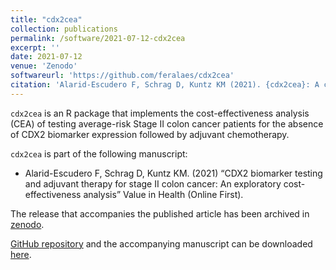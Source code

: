 ```yaml
---
title: "cdx2cea"
collection: publications
permalink: /software/2021-07-12-cdx2cea
excerpt: ''
date: 2021-07-12
venue: 'Zenodo'
softwareurl: 'https://github.com/feralaes/cdx2cea'
citation: 'Alarid-Escudero F, Schrag D, Kuntz KM (2021). {cdx2cea}: A cost-efectiveness analysis of testing stage II colon cancer patients for the absence of CDX2 biomarker followed by adjuvant chemotherapy (Version v1.0.0). Zenodo. 10.5281/zenodo.5093594.'
---
```

`cdx2cea` is an R package that implements the cost-effectiveness analysis (CEA) of testing average-risk Stage II colon cancer patients for the absence of CDX2 biomarker expression followed by adjuvant chemotherapy.

`cdx2cea` is part of the following manuscript:

- Alarid-Escudero F, Schrag D, Kuntz KM. (2021) “CDX2 biomarker testing and adjuvant therapy for stage II colon cancer: An exploratory cost-effectiveness analysis” Value in Health (Online First).

The release that accompanies the published article has been archived in [zenodo](https://zenodo.org/record/5093594#.YPYyDy1h1qs).

[GitHub repository](https://github.com/feralaes/cdx2cea) and the accompanying manuscript can be downloaded [here](https://www.sciencedirect.com/science/article/pii/S1098301521017472).